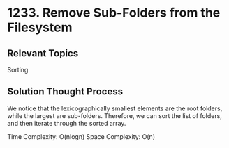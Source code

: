 # 1233. Remove Sub-Folders from the Filesystem
## Relevant Topics
Sorting

## Solution Thought Process
We notice that the lexicographically smallest elements are the root folders, while the largest are sub-folders. Therefore, we can sort the list of folders, and then iterate through the sorted array.

Time Complexity: O(nlogn)
Space Complexity: O(n)